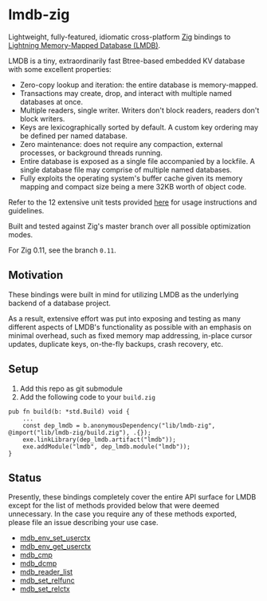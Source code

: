# lmdb-zig

Lightweight, fully-featured, idiomatic cross-platform [Zig](https://ziglang.org) bindings to [Lightning Memory-Mapped Database (LMDB)](http://www.lmdb.tech/doc/).

LMDB is a tiny, extraordinarily fast Btree-based embedded KV database with some excellent properties:
- Zero-copy lookup and iteration: the entire database is memory-mapped.
- Transactions may create, drop, and interact with multiple named databases at once.
- Multiple readers, single writer. Writers don't block readers, readers don't block writers.
- Keys are lexicographically sorted by default. A custom key ordering may be defined per named database.
- Zero maintenance: does not require any compaction, external processes, or background threads running.
- Entire database is exposed as a single file accompanied by a lockfile. A single database file may comprise of multiple named databases.
- Fully exploits the operating system's buffer cache given its memory mapping and compact size being a mere 32KB worth of object code.

Refer to the 12 extensive unit tests provided [here](lmdb.zig#L874) for usage instructions and guidelines. 

Built and tested against Zig's master branch over all possible optimization modes.

For Zig 0.11, see the branch `0.11`.

## Motivation

These bindings were built in mind for utilizing LMDB as the underlying backend of a database project.

As a result, extensive effort was put into exposing and testing as many different aspects of LMDB's functionality as possible with an emphasis on minimal overhead, such as fixed memory map addressing, in-place cursor updates, duplicate keys, on-the-fly backups, crash recovery, etc.

## Setup

1. Add this repo as git submodule
2. Add the following code to your `build.zig`

```zig
pub fn build(b: *std.Build) void {
    ...
    const dep_lmdb = b.anonymousDependency("lib/lmdb-zig", @import("lib/lmdb-zig/build.zig"), .{});
    exe.linkLibrary(dep_lmdb.artifact("lmdb"));
    exe.addModule("lmdb", dep_lmdb.module("lmdb"));
}
```

## Status

Presently, these bindings completely cover the entire API surface for LMDB except for the list of methods provided below that were deemed unnecessary. In the case you require any of these methods exported, please file an issue describing your use case.

- [mdb_env_set_userctx](http://www.lmdb.tech/doc/group__mdb.html#gaf2fe09eb9c96eeb915a76bf713eecc46)
- [mdb_env_get_userctx](http://www.lmdb.tech/doc/group__mdb.html#ga45df6a4fb150cda2316b5ae224ba52f1)
- [mdb_cmp](http://www.lmdb.tech/doc/group__mdb.html#gaba790a2493f744965b810efac73bac0e)
- [mdb_dcmp](http://www.lmdb.tech/doc/group__mdb.html#gac61d3087282b0824c8c5caff6caabdf3)
- [mdb_reader_list](http://www.lmdb.tech/doc/group__mdb.html#ga8550000cd0501a44f57ee6dff0188744)
- [mdb_set_relfunc](http://www.lmdb.tech/doc/group__mdb.html#ga697d82c7afe79f142207ad5adcdebfeb)
- [mdb_set_relctx](http://www.lmdb.tech/doc/group__mdb.html#ga7c34246308cee01724a1839a8f5cc594)
 

